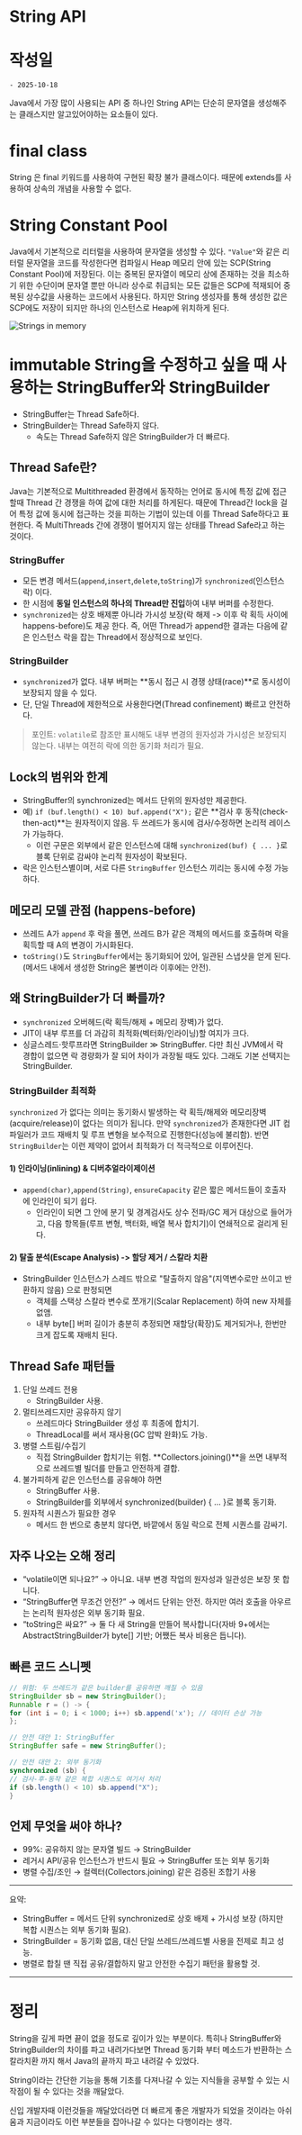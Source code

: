 # String API

# 작성일

    - 2025-10-18

Java에서 가장 많이 사용되는 API 중 하나인 String API는 단순히 문자열을 생성해주는 클래스지만 알고있어야하는 요소들이 있다.

# final class

String 은 final 키워드를 사용하여 구현된 확장 불가 클래스이다. 때문에 extends를 사용하여 상속의 개념을 사용할 수 없다.

# String Constant Pool

Java에서 기본적으로 리터럴을 사용하여 문자열을 생성할 수 있다. `"Value"`와 같은 리터럴 문자열을 코드를 작성한다면 컴파일시 Heap 메모리 안에 있는 SCP(String Constant Pool)에 저장된다. 이는 중복된 문자열이 메모리 상에 존재하는 것을 최소하기 위한 수단이며 문자열 뿐만 아니라 상수로 취급되는 모든 값들은 SCP에 적재되어 중복된 상수값을 사용하는 코드에서 사용된다.
하지만 String 생성자를 통해 생성한 값은 SCP에도 저장이 되지만 하나의 인스턴스로 Heap에 위치하게 된다.

![Strings in memory](../images/java/java-string-content-pool.png)

# immutable String을 수정하고 싶을 때 사용하는 StringBuffer와 StringBuilder

- StringBuffer는 Thread Safe하다.
- StringBuilder는 Thread Safe하지 않다.
  - 속도는 Thread Safe하지 않은 StringBuilder가 더 빠르다.

## Thread Safe란?

Java는 기본적으로 Multithreaded 환경에서 동작하는 언어로 동시에 특정 값에 접근할때 Thread 간 경쟁을 하여 값에 대한 처리를 하게된다. 때문에 Thread간 lock을 걸어 특정 값에 동시에 접근하는 것을 피하는 기법이 있는데 이를 Thread Safe하다고 표현한다.
즉 MultiThreads 간에 경쟁이 벌어지지 않는 상태를 Thread Safe라고 하는 것이다.

### StringBuffer

- 모든 변경 메서드(`append`,`insert`,`delete`,`toString`)가 `synchronized`(인스턴스 락) 이다.
- 한 시점에 **동일 인스턴스의 하나의 Thread만 진입**하여 내부 버퍼를 수정한다.
- `synchronized`는 상호 배제뿐 아니라 가시성 보장(락 해제 -> 이후 락 획득 사이에 happens-before)도 제공 한다. 즉, 어떤 Thread가 append한 결과는 다음에 같은 인스턴스 락을 잡는 Thread에서 정상적으로 보인다.

### StringBuilder

- `synchronized`가 없다. 내부 버퍼는 **동시 접근 시 경쟁 상태(race)**로 동시성이 보장되지 않을 수 있다.
- 단, 단일 Thread에 제한적으로 사용한다면(Thread confinement) 빠르고 안전하다.

> 포인트: `volatile`로 참조만 표시해도 내부 변경의 원자성과 가시성은 보장되지 않는다. 내부는 여전히 락에 의한 동기화 처리가 필요.

## Lock의 범위와 한계

- StringBuffer의 synchronized는 메서드 단위의 원자성만 제공한다.
- 예) `if (buf.length() < 10) buf.append("X");` 같은 **검사 후 동작(check-then-act)**는 원자적이지 않음. 두 쓰레드가 동시에 검사/수정하면 논리적 레이스가 가능하다.
  - 이런 구문은 외부에서 같은 인스턴스에 대해 `synchronized(buf) { ... }`로 블록 단위로 감싸야 논리적 원자성이 확보된다.
- 락은 인스턴스별이며, 서로 다른 `StringBuffer` 인스턴스 끼리는 동시에 수정 가능하다.

## 메모리 모델 관점 (happens-before)

- 쓰레드 A가 `append` 후 락을 풀면, 쓰레드 B가 같은 객체의 메서드를 호출하며 락을 획득할 때 A의 변경이 가시화된다.
- `toString()`도 `StringBuffer`에서는 동기화되어 있어, 일관된 스냅샷을 얻게 된다.(메서드 내에서 생성한 String은 불변이라 이후에는 안전).

## 왜 StringBuilder가 더 빠를까?

- `synchronized` 오버헤드(락 획득/해제 + 메모리 장벽)가 없다.
- JIT이 내부 루프를 더 과감히 최적화(벡터화/인라이닝)할 여지가 크다.
- 싱글스레드·핫루프라면 StringBuilder ≫ StringBuffer. 다만 최신 JVM에서 락 경합이 없으면 락 경량화가 잘 되어 차이가 과장될 때도 있다. 그래도 기본 선택지는 StringBuilder.

### StringBuilder 최적화

`synchronized` 가 없다는 의미는 동기화시 발생하는 락 획득/해제와 메모리장벽(acquire/release)이 없다는 의미가 됩니다. 만약 `synchronized`가 존재한다면 JIT 컴파일러가 코드 재배치 및 루프 변형을 보수적으로 진행한다(성능에 불리함). 반면 `StringBuilder`는 이런 제약이 없어서 최적화가 더 적극적으로 이루어진다.

#### 1) 인라이닝(inlining) & 디버추얼라이제이션

- `append(char)`,`append(String)`, `ensureCapacity` 같은 짧은 메서드들이 호출자에 인라인이 되기 쉽다.
  - 인라인이 되면 그 안에 분기 및 경계검사도 상수 전파/GC 제거 대상으로 들어가고, 다음 항목들(루프 변형, 백터화, 배열 복사 합치기)이 연쇄적으로 걸리게 된다.

#### 2) 탈출 분석(Escape Analysis) -> 할당 제거 / 스칼라 치환

- StringBuilder 인스턴스가 스레드 밖으로 "탈출하지 않음"(지역변수로만 쓰이고 반환하지 않음) 으로 판정되면
  - 객체를 스택상 스칼라 변수로 쪼개기(Scalar Replacement) 하여 new 자체를 없앰.
  - 내부 byte[] 버퍼 길이가 충분히 추정되면 재할당(확장)도 제거되거나, 한번만 크게 잡도록 재배치 된다.

## Thread Safe 패턴들

1. 단일 쓰레드 전용
   - StringBuilder 사용.
1. 멀티쓰레드지만 공유하지 않기
   - 쓰레드마다 StringBuilder 생성 후 최종에 합치기.
   - ThreadLocal<StringBuilder>를 써서 재사용(GC 압박 완화)도 가능.
1. 병렬 스트림/수집기
   - 직접 StringBuilder 합치기는 위험. **Collectors.joining()**을 쓰면 내부적으로 쓰레드별 빌더를 만들고 안전하게 결합.
1. 불가피하게 같은 인스턴스를 공유해야 하면
   - StringBuffer 사용.
   - StringBuilder를 외부에서 synchronized(builder) { ... }로 블록 동기화.
1. 원자적 시퀀스가 필요한 경우
   - 메서드 한 번으로 충분치 않다면, 바깥에서 동일 락으로 전체 시퀀스를 감싸기.

## 자주 나오는 오해 정리

- “volatile이면 되나요?” → 아니요. 내부 변경 작업의 원자성과 일관성은 보장 못 합니다.
- “StringBuffer면 무조건 안전?” → 메서드 단위는 안전. 하지만 여러 호출을 아우르는 논리적 원자성은 외부 동기화 필요.
- “toString은 싸요?” → 둘 다 새 String을 만들어 복사합니다(자바 9+에서는 AbstractStringBuilder가 byte[] 기반; 어쨌든 복사 비용은 듭니다).

## 빠른 코드 스니펫

```java
// 위험: 두 쓰레드가 같은 builder를 공유하면 깨질 수 있음
StringBuilder sb = new StringBuilder();
Runnable r = () -> {
for (int i = 0; i < 1000; i++) sb.append('x'); // 데이터 손상 가능
};

// 안전 대안 1: StringBuffer
StringBuffer safe = new StringBuffer();

// 안전 대안 2: 외부 동기화
synchronized (sb) {
// 검사-후-동작 같은 복합 시퀀스도 여기서 처리
if (sb.length() < 10) sb.append("X");
}
```

## 언제 무엇을 써야 하나?

- 99%: 공유하지 않는 문자열 빌드 → StringBuilder
- 레거시 API/공유 인스턴스가 반드시 필요 → StringBuffer 또는 외부 동기화
- 병렬 수집/조인 → 컬렉터(Collectors.joining) 같은 검증된 조합기 사용

---

요약:

- StringBuffer = 메서드 단위 synchronized로 상호 배제 + 가시성 보장 (하지만 복합 시퀀스는 외부 동기화 필요).
- StringBuilder = 동기화 없음, 대신 단일 쓰레드/쓰레드별 사용을 전제로 최고 성능.
- 병렬로 합칠 땐 직접 공유/결합하지 말고 안전한 수집기 패턴을 활용할 것.

---

# 정리

String을 깊게 파면 끝이 없을 정도로 깊이가 있는 부분이다. 특히나 StringBuffer와 StringBuilder의 차이를 파고 내려가다보면 Thread 동기화 부터 메소드가 반환하는 스칼라치환 까지 해서 Java의 끝까지 파고 내려갈 수 있었다.

String이라는 간단한 기능을 통해 기초를 다져나갈 수 있는 지식들을 공부할 수 있는 시작점이 될 수 있다는 것을 깨달았다.

신입 개발자때 이런것들을 깨달았더라면 더 빠르게 좋은 개발자가 되었을 것이라는 아쉬움과 지금이라도 이런 부분들을 잡아나갈 수 있다는 다행이라는 생각.
